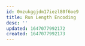 ```yaml
---
id: 0mzukggjdm17iezl80f6oe9
title: Run Length Encoding
desc: ''
updated: 1647077992172
created: 1647077992173
---
```


